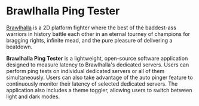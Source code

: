 # Brawlhalla Ping Tester

[Brawlhalla](https://brawlhalla.com/) is a 2D platform fighter where the best of the baddest-ass warriors in history battle each other in an eternal tourney of champions for bragging rights, infinite mead, and the pure pleasure of delivering a beatdown.

**Brawlhalla Ping Tester** is a lightweight, open-source software application designed to measure latency to Brawlhalla's dedicated servers. Users can perform ping tests on individual dedicated servers or all of them simultaneously. Users can also take advantage of the auto pinger feature to continuously monitor their latency of selected dedicated servers. The application also includes a theme toggler, allowing users to switch between light and dark modes.
